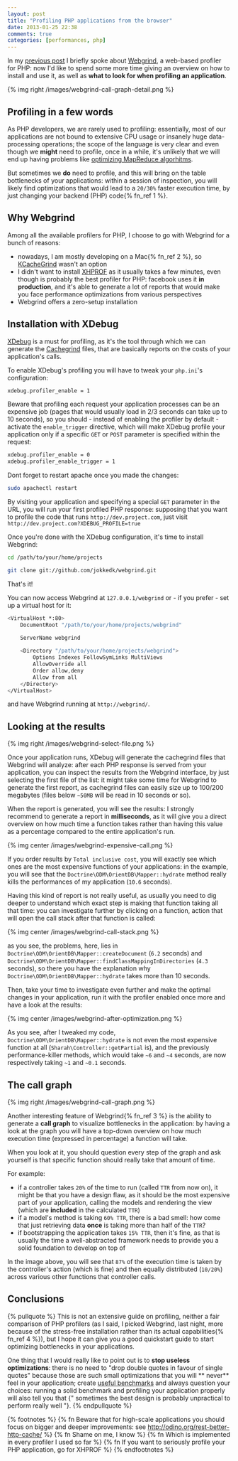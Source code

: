 ```yaml
---
layout: post
title: "Profiling PHP applications from the browser"
date: 2013-01-25 22:38
comments: true
categories: [performances, php]
---
```


In my [previous post](/making-the-orientdb-odm-5-times-faster/) I briefly spoke about
[Webgrind](https://github.com/jokkedk/webgrind),
a web-based profiler for PHP:
now I'd like to spend some more time
giving an overview on how to install
and use it, as well as **what to look for
when profiling an application**.

<!-- more -->

{% img right /images/webgrind-call-graph-detail.png %}

## Profiling in a few words

As PHP developers, we are rarely used to
profiling: essentially, most of our
applications are not bound to extensive
CPU usage or insanely huge data-processing operations;
the scope of the language is very clear and
even though we **might** need to profile, once
in a while, it's unlikely that we will end up
having problems like
[optimizing MapReduce algorhitms](/book-review-data-intensive-text-processing-with-mapreduce/).

But sometimes we **do** need to profile,
and this will bring on the table bottlenecks of
your applications: within a session of inspection,
you will likely find optimizations that would lead to
a `20/30%` faster execution time, by just changing
your backend (PHP) code{% fn_ref 1 %}.

## Why Webgrind

Among all the available profilers for PHP, I
choose to go with Webgrind for a bunch of reasons:

* nowadays, I am mostly developing on a Mac{% fn_ref 2 %}, so
[KCacheGrind](http://kcachegrind.sourceforge.net/html/Home.html)
wasn't an option
* I didn't want to install [XHPROF](https://github.com/facebook/xhprof)
as it usually takes a few minutes,
even though is probably the best profiler for PHP: facebook uses it
**in production**, and it's able to generate a lot of reports that
would make you face performance optimizations from various perspectives
* Webgrind offers a zero-setup installation

## Installation with XDebug

[XDebug](http://xdebug.org/) is a must for profiling, as it's
the tool through which we can generate the
[Cachegrind](http://valgrind.org/docs/manual/cg-manual.html) files, that are basically reports
on the costs of your application's calls.

To enable XDebug's profiling you will have to
tweak your `php.ini`'s configuration:

``` bash Enabling profiling with XDebug
xdebug.profiler_enable = 1
```

Beware that profiling each request your application
processes can be an expensive job (pages that
would usually load in 2/3 seconds can take up to
10 seconds), so you should - instead of enabling
the profiler by default - activate the `enable_trigger`
directive, which will make XDebug profile your application
only if a specific `GET` or `POST` parameter is specified
within the request:

``` bash Using the XDebug profiler in enable trigger mode
xdebug.profiler_enable = 0
xdebug.profiler_enable_trigger = 1 
```

Dont forget to restart apache once you made the changes:

``` bash
sudo apachectl restart
```

By visiting your application and specifying a special
`GET` parameter in the URL, you will run your first
profiled PHP response: supposing that you want to
profile the code that runs `http://dev.project.com`,
just visit `http://dev.project.com?XDEBUG_PROFILE=true`

Once you're done with the XDebug configuration, it's
time to install Webgrind:

``` bash
cd /path/to/your/home/projects

git clone git://github.com/jokkedk/webgrind.git
```

That's it!

You can now access Webgrind at
`127.0.0.1/webgrind` or - if you prefer -
set up a virtual host for it:

``` bash Setting up the virtualhost at http://webgrind/
<VirtualHost *:80>
    DocumentRoot "/path/to/your/home/projects/webgrind"

    ServerName webgrind
 
    <Directory "/path/to/your/home/projects/webgrind">
        Options Indexes FollowSymLinks MultiViews
        AllowOverride all
        Order allow,deny
        Allow from all
    </Directory>
</VirtualHost>
```

and have Webgrind running at
`http://webgrind/`.

## Looking at the results

{% img right /images/webgrind-select-file.png %}

Once your application runs, XDebug will generate
the cachegrind files that Webgrind will analyze:
after each PHP response is served from your application,
you can inspect the results from the Webgrind interface,
by just selecting the first file of the list:
it might take some time for Webgrind to generate the
first report, as cachegrind files can easily size up to
100/200 megabytes (files below `~50MB` will be read in
10 seconds or so).

When the report is generated, you will see the results: I
strongly recommend to generate a report in **milliseconds**, as
it will give you a direct overview on how much time
a function takes rather than having this value as a percentage
compared to the entire application's run.

{% img center /images/webgrind-expensive-call.png %}

If you order results by `Total inclusive cost`, you will
exactly see which ones are the most expensive functions
of your applications: in the example, you will see that the
`Doctrine\ODM\OrientDB\Mapper::hydrate` method really
kills the performances of my application (`10.6` seconds).

Having this kind of report is not really useful, as
usually you need to dig deeper to understand which
exact step is making that function taking all that time:
you can investigate further by clicking on a function,
action that will open the call stack after that function
is called:

{% img center /images/webgrind-call-stack.png %}

as you see, the problems, here, lies in
`Doctrine\ODM\OrientDB\Mapper::createDocument` (`6.2` seconds)
and `Doctrine\ODM\OrientDB\Mapper::findClassMappingInDirectories`
(`4.3` seconds), so there you have the explanation why
`Doctrine\ODM\OrientDB\Mapper::hydrate` takes more than
10 seconds.

Then, take your time to investigate even further and make the
optimal changes in your application, run it with the
profiler enabled once more and have a look at the results:

{% img center /images/webgrind-after-optimization.png %}

As you see, after I tweaked my code,
`Doctrine\ODM\OrientDB\Mapper::hydrate` is not even the
most expensive function at all (`Sharah\Controller::getPartial` is),
and the previously performance-killer methods, which
would take `~6` and `~4` seconds, are now respectively
taking `~1` and `~0.1` seconds.

## The call graph

{% img right /images/webgrind-call-graph.png %}

Another interesting feature of Webgrind{% fn_ref 3 %}
is the ability to generate a **call graph** to visualize
bottlenecks in the application: by having a look
at the graph you will have a top-down overview on
how much execution time (expressed in percentage)
a function will take.

When you look at it, you should question
every step of the graph and ask yourself is that
specific function should really take that amount
of time.

For example:

* if a controller takes `20%` of the time to run (called `TTR` from now on),
it might be that you have a design flaw, as it should be
the most expensive part of your application, calling
the models and rendering the view (which are **included** in
the calculated `TTR`)
* if a model's method is taking `60% TTR`, there is a bad smell:
how come that just retrieving data **once** is taking
more than half of the `TTR`?
* if bootstrapping the application takes `15% TTR`, then
it's fine, as that is usually the time a well-abstracted
framework needs to provide you a solid foundation to develop
on top of

In the image above, you will see that `87%`
of the execution time is taken by the controller's
action (which is fine) and then equally
distributed (`10/20%`) across various other
functions that controller calls.

## Conclusions

{% pullquote %}
This is not an extensive guide on profiling,
neither a fair comparison of PHP profilers
(as I said, I picked Webgrind, last night, more
because of the stress-free installation rather than
its actual capabilities{% fn_ref 4 %}), but I
hope it can give you a good quickstart guide
to start optimizing bottlenecks in your
applications.

One thing that I would really like to
point out is to **stop useless optimizations**:
there is no need to "drop double quotes
in favour of single quotes" because those
are such small optimizations that you
will ** never** feel in your application;
create [useful benchmarks](http://www.slideshare.net/arnoschn/rasmus-think-again-agile-framework-happy-php-developer-presentation-625122/73)
and always question your choices: running
a solid benchmark and profiling your
application properly will also
tell you that {" sometimes the best design
is probably unpractical to perform
really well "}.
{% endpullquote %}

{% footnotes %}
	{% fn Beware that for high-scale applications you should focus on bigger and deeper improvements: see http://odino.org/rest-better-http-cache/ %}
	{% fn Shame on me, I know %}
	{% fn Which is implemented in every profiler I used so far %}
	{% fn If you want to seriously profile your PHP application, go for XHPROF %}
{% endfootnotes %}
